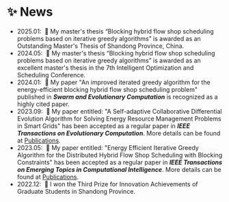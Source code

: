 <h1>✨ News</h1>
<ul>
    <li>2025.01: &nbsp;🎉 My master's thesis “Blocking hybrid flow shop scheduling problems based on iterative greedy algorithms” is awarded as an Outstanding Master's Thesis of Shandong Province, China.</li>
    <li>2024.05: &nbsp;🎉 My master's thesis “Blocking hybrid flow shop scheduling problems based on iterative greedy algorithms” is awarded as an excellent master's thesis in the 7th Intelligent Optimization and Scheduling Conference.</li>
    <li>2024.01: &nbsp;🎉 My paper "An improved iterated greedy algorithm for the energy-efficient blocking hybrid flow shop scheduling problem" published in <em><strong>Swarm and Evolutionary Computation</em></strong> is recognized as a highly cited paper.</li>
    <li>2023.09: &nbsp;🎉 My paper entitled: "A Self-adaptive Collaborative Differential Evolution Algorithm for Solving Energy Resource Management Problems in Smart Grids" has been accepted as a regular paper in <em><strong>IEEE Transactions on Evolutionary Computation</em></strong>. More details can be found at <a href="#TEVC">Publications</a>.</li>
    <li>2023.05: &nbsp;🎉 My paper entitled: "Energy Efficient Iterative Greedy Algorithm for the Distributed Hybrid Flow Shop Scheduling with Blocking Constraints" has been accepted as a regular paper in <em><strong>IEEE Transactions on Emerging Topics in Computational Intelligence</em></strong>. More details can be found at <a href="#TETCI">Publications</a>.</li>
    <li>2022.12: &nbsp;🎉 I won the Third Prize for Innovation Achievements of Graduate Students in Shandong Province. </li>
</ul>
